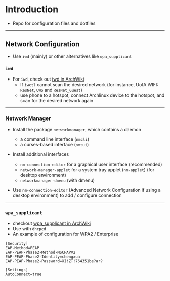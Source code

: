 # Introduction

- Repo for configuration files and dotfiles

---

## Network Configuration

- Use `iwd` (mainly) or other alternatives like `wpa_supplicant`

### `iwd`

- For `iwd`, check out [iwd in ArchWiki](https://wiki.archlinux.org/title/Iwd#iwctl)
  - If `iwctl` cannot scan the desired network (for instance, UofA WIFI: `ResNet`, `UWS` and `ResNet_Guest`)
  - use phone to a hotspot, connect Archlinux device to the hotspot, and scan for the desired network again

---

### Network Manager

- Install the package `networkmanager`, which contains a daemon
  - a command line interface (`nmcli`)
  - a curses-based interface (`nmtui`)
  
- Install additional interfaces
  - `nm-connection-editor` for a graphical user interface (recommended)
  - `network-manager-applet` for a system tray applet (`nm-applet`) (for desktop environment)
  - `networkmanager-dmenu` (with dmenu)

- Use `nm-connection-editor` (Advanced Network Configuration if using a desktop environment) to add / configure connection

---

### `wpa_supplicant`

- checkout [wpa_supplicant in ArchWiki](https://wiki.archlinux.org/title/wpa_supplicant)
- Use with `dhcpcd`
- An example of configuration for WPA2 / Enterprise
```
[Security]
EAP-Method=PEAP
EAP-PEAP-Phase2-Method-MSCHAPV2
EAP-PEAP-Phase2-Identity=chengxua
EAP-PEAP-Phase2-Password=XI!ZT!764351be?ar?

[Settings]
AutoConnect=true
```
